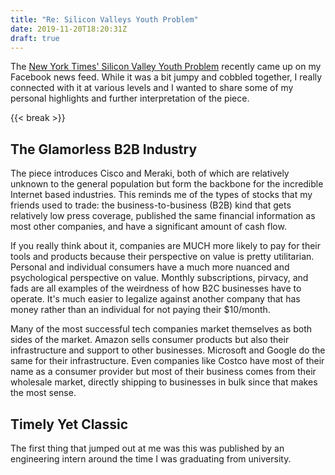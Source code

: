 ```yaml
---
title: "Re: Silicon Valleys Youth Problem"
date: 2019-11-20T18:20:31Z
draft: true
---
```


The [New York Times' Silicon Valley Youth Problem](https://www.nytimes.com/2014/03/16/magazine/silicon-valleys-youth-problem.html) recently came up on my Facebook news feed.  While it was a bit jumpy and cobbled together, I really connected with it at various levels and I wanted to share some of my personal highlights and further interpretation of the piece.


{{< break >}}

## The Glamorless B2B Industry

The piece introduces Cisco and Meraki, both of which are relatively unknown to the general population but form the backbone for the incredible Internet based industries.  This reminds me of the types of stocks that my friends used to trade: the business-to-business (B2B) kind that gets relatively low press coverage, published the same financial information as most other companies, and have a significant amount of cash flow.

If you really think about it, companies are MUCH more likely to pay for their tools and products because their perspective on value is pretty utilitarian.  Personal and individual consumers have a much more nuanced and psychological perspective on value.  Monthly subscriptions, pirvacy, and fads are all examples of the weirdness of how B2C businesses have to operate.  It's much easier to legalize against another company that has money rather than an individual for not paying their $10/month.

Many of the most successful tech companies market themselves as both sides of the market.  Amazon sells consumer products but also their infrastructure and support to other businesses.  Microsoft and Google do the same for their infrastructure.  Even companies like Costco have most of their name as a consumer provider but most of their business comes from their wholesale market, directly shipping to businesses in bulk since that makes the most sense.

## Timely Yet Classic

The first thing that jumped out at me was this was published by an engineering intern around the time I was graduating from university.
